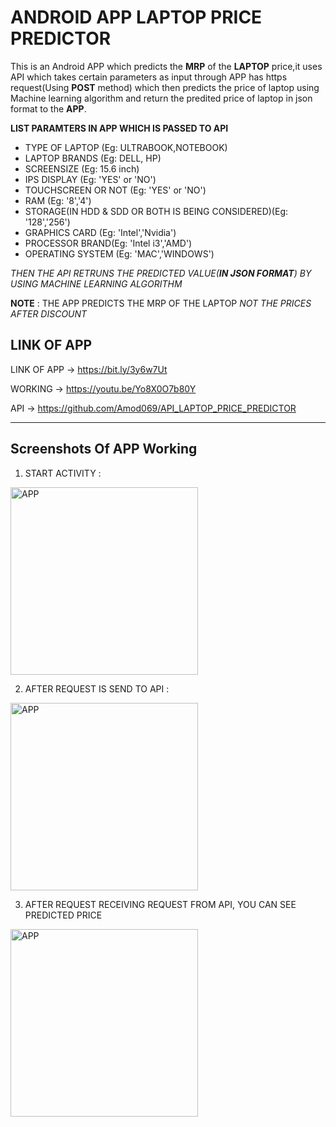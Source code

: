 # ANDROID APP LAPTOP PRICE PREDICTOR

This is an Android APP which predicts the **MRP** of the **LAPTOP** price,it uses API which takes certain parameters as input through APP has https request(Using **POST** method) 
which then predicts the price of laptop using Machine learning algorithm and return the predited price of laptop in json format to the **APP**.


**LIST PARAMTERS IN APP WHICH IS PASSED TO API**
* TYPE OF LAPTOP (Eg: ULTRABOOK,NOTEBOOK)
* LAPTOP BRANDS (Eg: DELL, HP)
* SCREENSIZE (Eg: 15.6 inch)
* IPS DISPLAY (Eg: 'YES' or 'NO')
* TOUCHSCREEN OR NOT (Eg: 'YES' or 'NO')
* RAM (Eg: '8','4')
* STORAGE(IN HDD & SDD OR BOTH IS BEING CONSIDERED)(Eg: '128','256')
* GRAPHICS CARD (Eg: 'Intel','Nvidia')
* PROCESSOR BRAND(Eg: 'Intel i3','AMD')
* OPERATING SYSTEM (Eg: 'MAC','WINDOWS')


_THEN THE API RETRUNS THE PREDICTED VALUE(**IN JSON FORMAT**) BY USING MACHINE LEARNING ALGORITHM_

**NOTE** : THE APP PREDICTS THE MRP OF THE LAPTOP _NOT THE PRICES AFTER DISCOUNT_
## LINK OF APP

LINK OF APP -> https://bit.ly/3y6w7Ut

WORKING -> https://youtu.be/Yo8X0O7b80Y

API -> https://github.com/Amod069/API_LAPTOP_PRICE_PREDICTOR

---
## Screenshots Of APP Working
1) START ACTIVITY : 
<img src="https://i.ibb.co/ZY3btJ9/Screenshot-2021-12-10-00-30-34-513-com-example-price-predictor.jpg" alt="APP" width="300"/>

2) AFTER REQUEST IS SEND TO API :

<img src="https://i.ibb.co/4jgpVtW/Screenshot-2021-12-10-00-31-35-784-com-example-price-predictor.jpg" alt="APP" width="300"/>

3) AFTER REQUEST RECEIVING REQUEST FROM API, 
YOU CAN SEE PREDICTED PRICE

<img src="https://i.ibb.co/m9m9nCY/Screenshot-2021-12-10-00-31-41-727-com-example-price-predictor.jpg" alt="APP" width="300"/>


